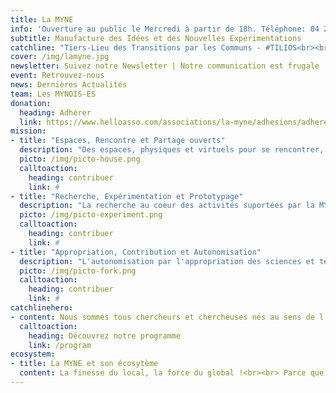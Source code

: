 ```yaml
---
title: La MYNE
info: 'Ouverture au public le Mercredi à partir de 18h. Téléphone: 04 26 64 36 16'
subtitle: Manufacture des Idées et des Nouvelles Expérimentations
catchline: "Tiers-Lieu des Transitions par les Communs - #TILIOS<br><br> Un Espace de Liberté, d'Expérimentations<br> et d'Innovation Citoyenne"
cover: /img/lamyne.jpg
newsletter: Suivez notre Newsletter | Notre communication est frugale
event: Retrouvez-nous
news: Dernières Actualités
team: Les MYNOIS-ES
donation:
  heading: Adhérer
  link: https://www.helloasso.com/associations/la-myne/adhesions/adherer-a-la-myne-en-2018
mission:
- title: "Espaces, Rencontre et Partage ouverts"
  description: "Des espaces, physiques et virtuels pour se rencontrer, échanger, partager, travailler et expérimenter: Le Seri[O]us Space - pour Coworker, le N[O]t So Seri[O]us Space - pour Coparler, le Lab[O] - pour expérimenter, l'Atel[I]er - pour créer, le Jardin - pour vos envies permacoles et la communauté."
  picto: /img/picto-house.png
  calltoaction:
    heading: contribuer
    link: #
- title: "Recherche, Expérimentation et Prototypage"
  description: "La recherche au coeur des activités suportées par la MYNE: c'est un Laboratoire ouvert citoyen s'appuyant sur l'expérimentation libre et ouverte, au sein d'espaces physique et au delà. C'est un espace, non défini, de liberté et d'expérimentation au service des projet citoyens soutenables, par toutes et tous."
  picto: /img/picto-experiment.png
  calltoaction:
    heading: contribuer
    link: #
- title: "Appropriation, Contribution et Autonomisation"
  description: "L'autonomisation par l'appropriation des sciences et techniques et de la complexité du monde, ainsi que par le faire et l'apprentissage pair-à-pair est facilitée et permise par la contribution de toutes et tous. Le commun sert ici tant de valeur que de pratique à la mise en capacité d'agir au sein de la communauté."
  picto: /img/picto-fork.png
  calltoaction:
    heading: contribuer
    link: #
catchlinehero:
- content: Nous sommes tous chercheurs et chercheuses nés au sens de l‘expérimentateur qui teste et valide ou invalide ses hypothèses au travers de l’expérience, ou de l’inventeur qui va à la découverte des possibles - L'Aventure Ordinaire, Rapport d'Activité 2015 La Paillasse Saône.
  calltoaction:
    heading: Découvrez notre programme
    link: /program
ecosystem:
- title: La MYNE et son écosytème
  content: La finesse du local, la force du global !<br><br> Parce que la communauté de la MYNE repose sur de nouveaux modes de partenariat, de collaboration et d’intelligence collective, elle s’inscrit dans un écosystème fortement interconnecté globalement et soudé localement.
---
```

